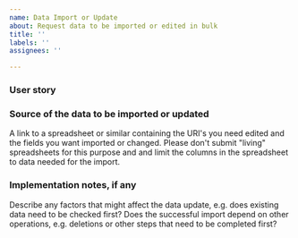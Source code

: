 ```yaml
---
name: Data Import or Update
about: Request data to be imported or edited in bulk
title: ''
labels: ''
assignees: ''

---
```


### User story

### Source of the data to be imported or updated
A link to a spreadsheet or similar containing the URI's you need edited and the fields you want imported or changed. Please don't submit "living" spreadsheets for this purpose and and limit the columns in the spreadsheet to data needed for the import.

### Implementation notes, if any
Describe any factors that might affect the data update, e.g. does existing data need to be checked first? Does the successful import depend on other operations, e.g. deletions or other steps that need to be completed first?
